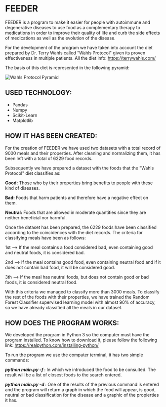 # FEEDER

FEEDER is a program to make it easier for people with autoimmune and degenerative diseases to use food as a complementary therapy to medications in order to improve their quality of life and curb the side effects of medications as well as the evolution of the disease.

For the development of the program we have taken into account the diet prepared by Dr. Terry Wahls called "Wahls Protocol" given its proven effectiveness in multiple patients. All the diet info: https://terrywahls.com/

The basis of this diet is represented in the following pyramid:

![Wahls Protocol Pyramid](https://raw.githubusercontent.com/username/projectname/branch/path/to/img.png)



## USED TECHNOLOGY:

- Pandas
- Numpy
- Scikit-Learn
- Matplotlib


## HOW IT HAS BEEN CREATED:

For the creation of FEEDER we have used two datasets with a total record of 9000 meals and their properties. After cleaning and normalizing them, it has been left with a total of 6229 food records.

Subsequently we have prepared a dataset with the foods that the "Wahls Protocol" diet classifies as:

**Good:** Those who by their properties bring benefits to people with these kind of diseases.

**Bad:** Foods that harm patients and therefore have a negative effect on them.

**Neutral:** Foods that are allowed in moderate quantities since they are neither beneficial nor harmful.

Once the dataset has been prepared, the 6229 foods have been classified according to the coincidences with the diet records. The criteria for classifying meals have been as follows:

1st --> If the meal contains a food considered bad, even containing good and neutral foods, it is considered bad.

2nd --> If the meal contains good food, even containing neutral food and if it does not contain bad food, it will be considered good.

3th --> If the meal has neutral foods, but does not contain good or bad foods, it is considered neutral food.

With this criteria we managed to classify more than 3000 meals. To classify the rest of the foods with their properties, we have trained the Random Forest Classifier supervised learning model with almost 90% of accuracy, so we have already classified all the meals in our dataset.


## HOW DOES THE PROGRAM WORKS:

We developed the program in Python 3 so the computer must have the program installed. To know how to download it, please follow the following link: https://realpython.com/installing-python/ 

To run the program we use the computer terminal, it has two simple commands:

***python main.py -f <food>***: In which we introduced the food to be consulted. The result will be a list of closest foods to the search entered.
    
***python main.py -d <dish>***: One of the results of the previous command is entered and the program will return a graph in which the food will appear, is good, neutral or bad classification for the disease and a graphic of the propierties it has.
